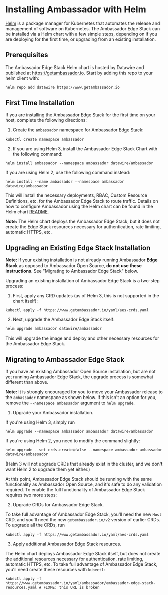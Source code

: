 # Installing Ambassador with Helm

[Helm](https://helm.sh) is a package manager for Kubernetes that automates the release and management of software on Kubernetes. The Ambassador Edge Stack can be installed via a Helm chart with a few simple steps, depending on if you are deploying for the first time, or upgrading from an existing installation.

## Prerequisites

The Ambassador Edge Stack Helm chart is hosted by Datawire and published at https://getambassador.io.
Start by adding this repo to your helm client with:

```bash
helm repo add datawire https://www.getambassador.io
```

## First Time Installation

If you are installing the Ambassador Edge Stack for the first time on your host, complete the following directions:

1. Create the `ambassador` namespace for Ambassador Edge Stack:

```
kubectl create namespace ambassador
```

2. If you are using Helm 3, install the Ambassador Edge Stack Chart with the following command:

```
helm install ambassador --namespace ambassador datawire/ambassador
```

If you are using Helm 2, use the following command instead:

```
helm install --name ambassador --namespace ambassador datawire/ambassador
```

This will install the necessary deployments, RBAC, Custom Resource Definitions, etc. for the Ambassador Edge Stack to route traffic. Details on how to configure Ambassador using the Helm chart can be found in the Helm chart [README](https://github.com/datawire/ambassador-chart/tree/master).

**Note:** The Helm chart deploys the Ambassador Edge Stack, but it does not create the Edge Stack resources necessary for authentication, rate limiting, automatic HTTPS, etc.

## Upgrading an Existing Edge Stack Installation

**Note:** If your existing installation is not already running Ambassador **Edge Stack** as opposed to Ambassador Open Source, **do not use these instructions**. See "Migrating to Ambassador Edge Stack" below.

Upgrading an existing installation of Ambassador Edge Stack is a two-step process:

1. First, apply any CRD updates (as of Helm 3, this is not supported in the chart itself):

```
kubectl apply -f https://www.getambassador.io/yaml/aes-crds.yaml
```

2. Next, upgrade the Ambassador Edge Stack itself:

```
helm upgrade ambassador datawire/ambassador
```

This will upgrade the image and deploy and other necessary resources for the Ambassador Edge Stack. 

## Migrating to Ambassador Edge Stack

If you have an existing Ambassador Open Source installation, but are not yet running Ambassador Edge Stack, the upgrade process is somewhat different than above.

**Note:** It is strongly encouraged for you to move your Ambassador release to the `ambassador` namespace as shown below. If this isn't an option for you, remove the `--namespace ambassador` argument to `helm upgrade`.

1. Upgrade your Ambassador installation.

If you're using Helm 3, simply run

```
helm upgrade --namespace ambassador ambassador datawire/ambassador
```

If you're using Helm 2, you need to modify the command slightly:

```
helm upgrade --set crds.create=false --namespace ambassador ambassador datawire/ambassador
```

(Helm 3 will not upgrade CRDs that already exist in the cluster, and we don't want Helm 2 to upgrade them yet either.)

At this point, Ambassador Edge Stack should be running with the same functionality as Ambassador Open Source, and it's safe to do any validation required. To enable the full functionality of Ambassador Edge Stack requires two more steps:

2. Upgrade CRDs for Ambassador Edge Stack. 

To take full advantage of Ambassador Edge Stack, you'll need the new `Host` CRD, and you'll need the new `getambassador.io/v2` version of earlier CRDs. To upgrade all the CRDs, run


```
kubectl apply -f https://www.getambassador.io/yaml/aes-crds.yaml
```

3. Apply additional Ambassador Edge Stack resources.

The Helm chart deploys Ambassador Edge Stack itself, but does not create the additional resources necessary for authentication, rate limiting, automatic HTTPS, etc. To take full advantage of Ambassador Edge Stack, you'll need
create these resources with `kubectl`:

```
kubectl apply -f https://www.getambassador.io/yaml/ambassador/ambassador-edge-stack-resources.yaml # FIXME: this URL is broken
```
